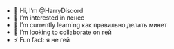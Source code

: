 - 👋 Hi, I’m @HarryDiscord
- 👀 I’m interested in пенес
- 🌱 I’m currently learning как правильно делать минет
- 💞️ I’m looking to collaborate on гей
- ⚡ Fun fact: я не гей

<!---
HarryDiscord/HarryDiscord is a ✨ special ✨ repository because its `README.md` (this file) appears on your GitHub profile.
You can click the Preview link to take a look at your changes.
--->
